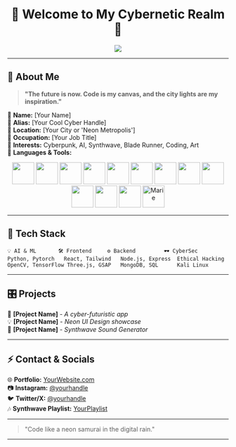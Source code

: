 <h1 align="center">🔹 Welcome to My Cybernetic Realm 🔹</h1>

<p align="center">
  <img src="https://readme-typing-svg.herokuapp.com?font=Orbitron&size=22&color=FF44CC&center=true&vCenter=true&width=550&lines=⚡+Neon+Code+Architect;💾+Cybernetic+Explorer;🚀+Digital+Dreamer;🎨+Synthwave+Aesthetic+Lover"/>
</p>

---

## 👾 About Me

> **"The future is now. Code is my canvas, and the city lights are my inspiration."**

🔹 **Name:** [Your Name]  
🔹 **Alias:** [Your Cool Cyber Handle]  
🔹 **Location:** [Your City or 'Neon Metropolis']  
🔹 **Occupation:** [Your Job Title]  
🔹 **Interests:** Cyberpunk, AI, Synthwave, Blade Runner, Coding, Art  
🔹 **Languages & Tools:**   

<div align="center">
  <img src="https://cdn.jsdelivr.net/gh/devicons/devicon/icons/cplusplus/cplusplus-original.svg" height="50" width="50"/>
  <img src="https://cdn.jsdelivr.net/gh/devicons/devicon/icons/python/python-original.svg" height="50" width="50"/>
  <img src="https://cdn.jsdelivr.net/gh/devicons/devicon/icons/r/r-original.svg" height="50" width="50"/>
  <img src="https://cdn.jsdelivr.net/gh/devicons/devicon/icons/ruby/ruby-original.svg" height="50" width="50"/>
  <img src="https://cdn.jsdelivr.net/gh/devicons/devicon/icons/html5/html5-original.svg" height="50" width="50"/>
  <img src="https://cdn.jsdelivr.net/gh/devicons/devicon/icons/css3/css3-original.svg" height="50" width="50"/>
  <img src="https://cdn.jsdelivr.net/gh/devicons/devicon/icons/javascript/javascript-original.svg" height="50" width="50"/>
  <img src="https://cdn.jsdelivr.net/gh/devicons/devicon/icons/react/react-original.svg" height="50" width="50"/>
  <img src="https://cdn.jsdelivr.net/gh/devicons/devicon/icons/vite/vite-original.svg" height="50" width="50"/>
  <img src="https://cdn.jsdelivr.net/gh/devicons/devicon/icons/sqlite/sqlite-original.svg" height="50" width="50"/>
  <img src="https://cdn.jsdelivr.net/gh/devicons/devicon/icons/mysql/mysql-original.svg" height="50" width="50"/>
  <img src="https://cdn.jsdelivr.net/gh/devicons/devicon/icons/supabase/supabase-original.svg" height="50" width="50"/>
  <img src="https://upload.wikimedia.org/wikipedia/commons/thumb/9/98/Marie_logo.svg/1024px-Marie_logo.svg.png" height="50" width="50" title="Marie"/>
</div>

---

## 💾 Tech Stack

```plaintext
💡 AI & ML       🛠 Frontend     ⚙ Backend         🕶 CyberSec
Python, Pytorch   React, Tailwind   Node.js, Express  Ethical Hacking
OpenCV, TensorFlow Three.js, GSAP   MongoDB, SQL      Kali Linux
```

---

## 🎛️ Projects

🚀 **[Project Name]** - *A cyber-futuristic app*  
💡 **[Project Name]** - *Neon UI Design showcase*  
🔮 **[Project Name]** - *Synthwave Sound Generator*  

---

## ⚡ Contact & Socials

🌐 **Portfolio:** [YourWebsite.com](#)  
📷 **Instagram:** [@yourhandle](#)  
🐦 **Twitter/X:** [@yourhandle](#)  
🎶 **Synthwave Playlist:** [YourPlaylist](#)  

---

> "Code like a neon samurai in the digital rain."

---
